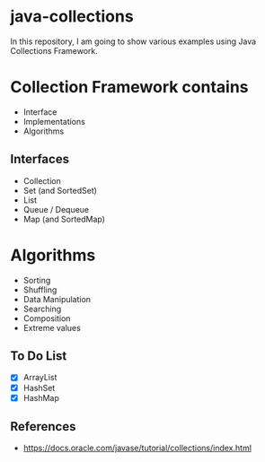 # java-collections

In this repository, I am going to show various examples using Java Collections
Framework.

# Collection Framework contains
- Interface
- Implementations
- Algorithms

## Interfaces
- Collection
- Set (and SortedSet)
- List
- Queue / Dequeue
- Map (and SortedMap)

# Algorithms
- Sorting
- Shuffling
- Data Manipulation
- Searching
- Composition
- Extreme values

## To Do List
- [x] ArrayList
- [x] HashSet
- [x] HashMap

## References
- https://docs.oracle.com/javase/tutorial/collections/index.html
